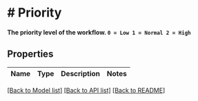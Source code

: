 # # Priority

#### The priority level of the workflow.   `0 = Low 1 = Normal 2 = High`

## Properties

Name | Type | Description | Notes
------------ | ------------- | ------------- | -------------

[[Back to Model list]](../../README.md#models) [[Back to API list]](../../README.md#endpoints) [[Back to README]](../../README.md)
